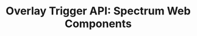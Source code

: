 ---
layout: api.njk
title: 'Overlay Trigger API: Spectrum Web Components'
displayName: Overlay Trigger
componentName: overlay-trigger
componentHeading: overlay-trigger
tags:
- component-api
---